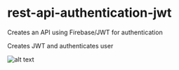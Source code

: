 # rest-api-authentication-jwt
Creates an API using Firebase/JWT for authentication

Creates JWT and authenticates user

![alt text](https://github.com/rosiefaulkner/rest-api-authentication-jwt/blob/master/jwt.jpg?raw=true)

